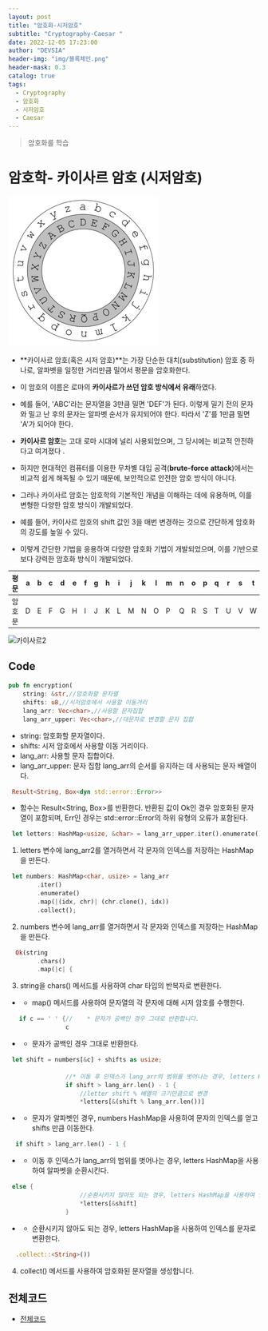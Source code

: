 ```yaml
---
layout: post
title: "암호화-시저암호"
subtitle: "Cryptography-Caesar "
date: 2022-12-05 17:23:00
author: "DEVSIA"
header-img: "img/블록체인.png"
header-mask: 0.3
catalog: true
tags:
  - Cryptography
  - 암호화
  - 시저암호
  - Caesar
---
```


> 암호화를 학습

# 암호학- 카이사르 암호 (시저암호)

![시저암호](/img/Caesar_circle.png)

- **카이사르 암호(혹은 시저 암호)**는 가장 단순한 대치(substitution) 암호 중 하나로, 알파벳을 일정한 거리만큼 밀어서 평문을 암호화한다.
- 이 암호의 이름은 로마의 **카이사르가 쓰던 암호 방식에서 유래**하였다.

- 예를 들어, 'ABC'라는 문자열을 3만큼 밀면 'DEF'가 된다. 이렇게 밀기 전의 문자와 밀고 난 후의 문자는 알파벳 순서가 유지되어야 한다. 따라서 'Z'를 1만큼 밀면 'A'가 되어야 한다.

- **카이사르 암호**는 고대 로마 시대에 널리 사용되었으며, 그 당시에는 비교적 안전하다고 여겨졌다 .
- 하지만 현대적인 컴퓨터를 이용한 무차별 대입 공격(**brute-force attack**)에서는 비교적 쉽게 해독될 수 있기 때문에, 보안적으로 안전한 암호 방식이 아니다.

- 그러나 카이사르 암호는 암호학의 기본적인 개념을 이해하는 데에 유용하며, 이를 변형한 다양한 암호 방식이 개발되었다.
- 예를 들어, 카이사르 암호의 shift 값인 3을 매번 변경하는 것으로 간단하게 암호화의 강도를 높일 수 있다.
- 이렇게 간단한 기법을 응용하여 다양한 암호화 기법이 개발되었으며, 이를 기반으로 보다 강력한 암호화 방식이 개발되었다.

| 평문   | a   | b   | c   | d   | e   | f   | g   | h   | i   | j   | k   | l   | m   | n   | o   | p   | q   | r   | s   | t   | u   | v   | w   | x   | y   | z   |
| ------ | --- | --- | --- | --- | --- | --- | --- | --- | --- | --- | --- | --- | --- | --- | --- | --- | --- | --- | --- | --- | --- | --- | --- | --- | --- | --- |
| 암호문 | D   | E   | F   | G   | H   | I   | J   | K   | L   | M   | N   | O   | P   | Q   | R   | S   | T   | U   | V   | W   | X   | Y   | Z   | A   | B   | C   |

![카이사르2](https://user-images.githubusercontent.com/88940298/205244684-5d6acbd3-556e-49fc-b92f-b667b1093bd2.svg)

## Code

```rs
pub fn encryption(
    string: &str,//암호화할 문자열
    shifts: u8,//시저암호에서 사용할 이동거리
    lang_arr: Vec<char>,//사용할 문자집합
    lang_arr_upper: Vec<char>,//대문자로 변경할 문자 집합
```

- string: 암호화할 문자열이다.
- shifts: 시저 암호에서 사용할 이동 거리이다.
- lang_arr: 사용할 문자 집합이다.
- lang_arr_upper: 문자 집합 lang_arr의 순서를 유지하는 데 사용되는 문자 배열이다.

```rs
 Result<String, Box<dyn std::error::Error>>
```

- 함수는 Result<String, Box<dyn std::error::Error>>를 반환한다. 반환된 값이 Ok인 경우 암호화된 문자열이 포함되며, Err인 경우는 std::error::Error의 하위 유형의 오류가 포함된다.

```rs
 let letters: HashMap<usize, &char> = lang_arr_upper.iter().enumerate().collect();
```

1. letters 변수에 lang_arr2를 열거하면서 각 문자의 인덱스를 저장하는 HashMap을 만든다.

```rs
 let numbers: HashMap<char, usize> = lang_arr
        .iter()
        .enumerate()
        .map(|(idx, chr)| (chr.clone(), idx))
        .collect();
```

2. numbers 변수에 lang_arr를 열거하면서 각 문자와 인덱스를 저장하는 HashMap을 만든다.

```rs
  Ok(string
        .chars()
        .map(|c| {
```

3. string을 chars() 메서드를 사용하여 char 타입의 반복자로 변환한다.

- - map() 메서드를 사용하여 문자열의 각 문자에 대해 시저 암호를 수행한다.

```rs
   if c == ' ' {//    * 문자가 공백인 경우 그대로 반환합니다.
                c
```

- - 문자가 공백인 경우 그대로 반환한다.

```rs
 let shift = numbers[&c] + shifts as usize;

                //* 이동 후 인덱스가 lang_arr의 범위를 벗어나는 경우, letters HashMap을 사용하여 알파벳을 순환
                if shift > lang_arr.len() - 1 {
                    //letter shift % 배열의 크기만큼으로 변경
                    *letters[&(shift % lang_arr.len())]
```

- - 문자가 알파벳인 경우, numbers HashMap을 사용하여 문자의 인덱스를 얻고 shifts 만큼 이동한다.

```rs
  if shift > lang_arr.len() - 1 {
```

- - 이동 후 인덱스가 lang_arr의 범위를 벗어나는 경우, letters HashMap을 사용하여 알파벳을 순환시킨다.

```rs
 else {
                    //순환시키지 않아도 되는 경우, letters HashMap을 사용하여 인덱스를 문자로 변환합니다
                    *letters[&shift]
                }
```

- - 순환시키지 않아도 되는 경우, letters HashMap을 사용하여 인덱스를 문자로 변환한다.

```rs
  .collect::<String>())
```

4. collect() 메서드를 사용하여 암호화된 문자열을 생성합니다.

## 전체코드

- [전체코드](https://github.com/kyunghyunHan/Caesar_Cipher/blob/main/README.md)
